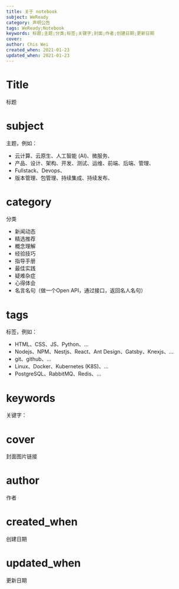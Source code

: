 ```yaml
---
title: 关于 notebook
subject: WeReady
category: 声明公告
tags: WeReady;Notebook
keywords: 标题;主题;分类;标签;关键字;封面;作者;创建日期;更新日期
cover: 
author: Chis Wei
created_when: 2021-01-23
updated_when: 2021-01-23
---
```


# Title
标题

# subject
主题，例如：

- 云计算、云原生、人工智能 (AI)、微服务、
- 产品、设计、架构、开发、测试、运维、前端、后端、管理、
- Fullstack、Devops、
- 版本管理、包管理、持续集成、持续发布、

# category
分类

- 新闻动态
- 精选推荐
- 概念理解
- 经验技巧
- 指导手册
- 最佳实践
- 疑难杂症
- 心得体会
- 名言名句（做一个Open API，通过接口，返回名人名句）

# tags
标签，例如：

- HTML、CSS、JS、Python、...
- Nodejs、NPM、Nestjs、React、Ant Design、Gatsby、Knexjs、...
- git、github、...
- Linux、Docker、Kubernetes (K8S)、...
- PostgreSQL、RabbitMQ、Redis、...

# keywords
关键字：

# cover
封面图片链接

# author
作者

# created_when
创建日期

# updated_when
更新日期
